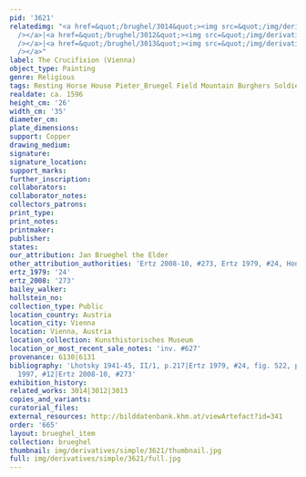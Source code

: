 ```yaml
---
pid: '3621'
relatedimg: "<a href=&quot;/brughel/3014&quot;><img src=&quot;/img/derivatives/simple/3014/thumbnail.jpg&quot;
  /></a>|<a href=&quot;/brughel/3012&quot;><img src=&quot;/img/derivatives/simple/3012/thumbnail.jpg&quot;
  /></a>|<a href=&quot;/brughel/3013&quot;><img src=&quot;/img/derivatives/simple/3013/thumbnail.jpg&quot;
  /></a>"
label: The Crucifixion (Vienna)
object_type: Painting
genre: Religious
tags: Resting Horse House Pieter_Bruegel Field Mountain Burghers Soldiers Christ New_Testament
realdate: ca. 1596
height_cm: '26'
width_cm: '35'
diameter_cm: 
plate_dimensions: 
support: Copper
drawing_medium: 
signature: 
signature_location: 
support_marks: 
further_inscription: 
collaborators: 
collaborator_notes: 
collectors_patrons: 
print_type: 
print_notes: 
printmaker: 
publisher: 
states: 
our_attribution: Jan Brueghel the Elder
other_attribution_authorities: 'Ertz 2008-10, #273, Ertz 1979, #24, Honig database'
ertz_1979: '24'
ertz_2008: '273'
bailey_walker: 
hollstein_no: 
collection_type: Public
location_country: Austria
location_city: Vienna
location: Vienna, Austria
location_collection: Kunsthistorisches Museum
location_or_most_recent_sale_notes: 'inv. #627'
provenance: 6130|6131
bibliography: 'Lhotsky 1941-45, II/1, p.217|Ertz 1979, #24, fig. 522, p. 115, 433|Essen
  1997, #12|Ertz 2008-10, #273'
exhibition_history: 
related_works: 3014|3012|3013
copies_and_variants: 
curatorial_files: 
external_resources: http://bilddatenbank.khm.at/viewArtefact?id=341
order: '665'
layout: brueghel_item
collection: brueghel
thumbnail: img/derivatives/simple/3621/thumbnail.jpg
full: img/derivatives/simple/3621/full.jpg
---
```


